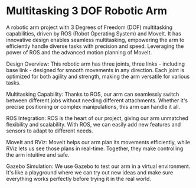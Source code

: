 # Multitasking 3 DOF Robotic Arm
 A robotic arm project with 3 Degrees of Freedom (DOF) multitasking capabilities, driven by ROS (Robot Operating System) and MoveIt. It has innovative design enables seamless multitasking, empowering the arm to efficiently handle diverse tasks with precision and speed. Leveraging the power of ROS and the advanced motion planning of MoveIt.
 
 Design Overview: This robotic arm has three joints, three links - including base link - designed for smooth movements in any direction. Each joint is optimized for both agility and strength, making the arm versatile for various tasks.
 
 Multitasking Capability: Thanks to ROS, our arm can seamlessly switch between different jobs without needing different attachments. Whether it's precise positioning or complex manipulations, this arm can handle it all.  
 
 ROS Integration: ROS is the heart of our project, giving our arm unmatched flexibility and scalability. With ROS, we can easily add new features and sensors to adapt to different needs.
 
 MoveIt and RViz: MoveIt helps our arm plan its movements efficiently, while RViz lets us see those plans in real-time. Together, they make controlling the arm intuitive and safe.  
 
 Gazebo Simulation: We use Gazebo to test our arm in a virtual environment. It's like a playground where we can try out new ideas and make sure everything works perfectly before trying it in the real world.
